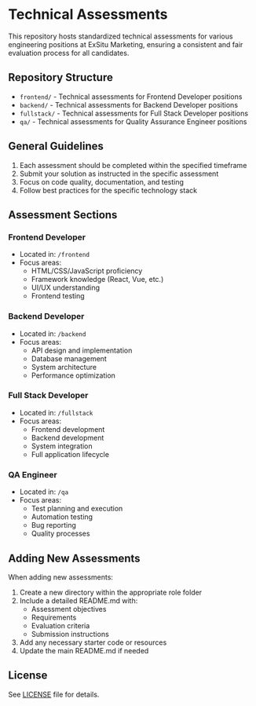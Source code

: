 # Technical Assessments

This repository hosts standardized technical assessments for various engineering positions at ExSitu Marketing, ensuring a consistent and fair evaluation process for all candidates.

## Repository Structure

- `frontend/` - Technical assessments for Frontend Developer positions
- `backend/` - Technical assessments for Backend Developer positions
- `fullstack/` - Technical assessments for Full Stack Developer positions
- `qa/` - Technical assessments for Quality Assurance Engineer positions

## General Guidelines

1. Each assessment should be completed within the specified timeframe
2. Submit your solution as instructed in the specific assessment
3. Focus on code quality, documentation, and testing
4. Follow best practices for the specific technology stack

## Assessment Sections

### Frontend Developer
- Located in: `/frontend`
- Focus areas:
  - HTML/CSS/JavaScript proficiency
  - Framework knowledge (React, Vue, etc.)
  - UI/UX understanding
  - Frontend testing

### Backend Developer
- Located in: `/backend`
- Focus areas:
  - API design and implementation
  - Database management
  - System architecture
  - Performance optimization

### Full Stack Developer
- Located in: `/fullstack`
- Focus areas:
  - Frontend development
  - Backend development
  - System integration
  - Full application lifecycle

### QA Engineer
- Located in: `/qa`
- Focus areas:
  - Test planning and execution
  - Automation testing
  - Bug reporting
  - Quality processes

## Adding New Assessments

When adding new assessments:
1. Create a new directory within the appropriate role folder
2. Include a detailed README.md with:
   - Assessment objectives
   - Requirements
   - Evaluation criteria
   - Submission instructions
3. Add any necessary starter code or resources
4. Update the main README.md if needed

## License

See [LICENSE](LICENSE) file for details.
